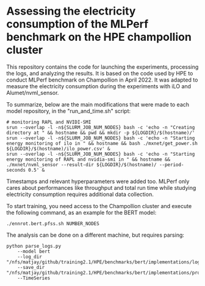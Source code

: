 # Assessing the electricity consumption of the MLPerf benchmark on the HPE champollion cluster

This repository contains the code for launching the experiments, processing the logs, and analyzing the results.
It is based on the code used by HPE to conduct MLPerf benchmark on Champollion in April 2022.
It was adapted to measure the electricity consumption during the experiments with iLO and Alumet/nvml_sensor.

To summarize, below are the main modifications that were made to each model repository, in the "run_and_time.sh" script:
```
# monitoring RAPL and NVIDI-SMI
srun --overlap -l -n${SLURM_JOB_NUM_NODES} bash -c 'echo -n "Creating directory at " && hostname && pwd && mkdir -p ${LOGDIR}/$(hostname)/'
srun --overlap -l -n${SLURM_JOB_NUM_NODES} bash -c 'echo -n "Starting energy monitoring of ilo in " && hostname && bash ./mxnet/get_power.sh ${LOGDIR}/$(hostname)/ilo_power.csv' &
srun --overlap -l -n${SLURM_JOB_NUM_NODES} bash -c 'echo -n "Starting energy monitoring of RAPL and nvidia-smi in " && hostname && ./mxnet/nvml_sensor --result-dir ${LOGDIR}/$(hostname)/ --period-seconds 0.5' &
```

Timestamps and relevant hyperparameters were added too. MLPerf only cares about performances like throughput and total run time while studying electricity consumption requires additional data collection.

To start training, you need access to the Champollion cluster and execute the following command, as an example for the BERT model:
```
./ennrot.bert.pfss.sh NUMBER_NODES
```

The analysis can be done on a different machine, but requires parsing:
```
python parse_logs.py 
    --model bert 
    --log_dir "/nfs/matjay/github/training2.1/HPE/benchmarks/bert/implementations/logs" 
    --save_dir "/nfs/matjay/github/training2.1/HPE/benchmarks/bert/implementations/processed_logs"
    --TimeSeries
```

